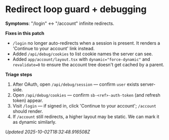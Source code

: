 # Redirect loop guard + debugging

**Symptoms**: "/login" ↔ "/account" infinite redirects.

**Fixes in this patch**

- `/login` no longer auto-redirects when a session is present. It renders a 'Continue to your account' link instead.
- Added `/api/debug/cookies` to list cookie names the server can see.
- Added `app/account/layout.tsx` with `dynamic="force-dynamic"` and `revalidate=0` to ensure the account tree doesn't get cached by a parent.

**Triage steps**

1. After OAuth, open `/api/debug/session` — confirm `user` exists server-side.
2. Open `/api/debug/cookies` — confirm `sb-<ref>-auth-token` (and refresh token) appear.
3. Visit `/login` — if signed in, click 'Continue to your account'; `/account` should render.
4. If `/account` still redirects, a higher layout may be static. We can mark it as dynamic similarly.

_Updated 2025-10-02T18:32:48.916508Z_

